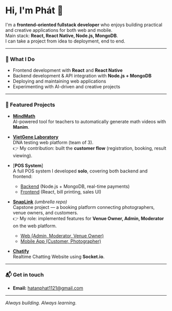 # Hi, I'm Phát 👋

I'm a **frontend-oriented fullstack developer** who enjoys building practical and creative applications for both web and mobile.  
Main stack: **React, React Native, Node.js, MongoDB**.  
I can take a project from idea to deployment, end to end.

---

### 🚀 What I Do
- Frontend development with **React** and **React Native**  
- Backend development & API integration with **Node.js + MongoDB**  
- Deploying and maintaining web applications  
- Experimenting with AI-driven and creative projects  

---

### 🌟 Featured Projects

- [**MindMath**](https://github.com/htp2003/mindmath-fe)  
  AI-powered tool for teachers to automatically generate math videos with **Manim**.  

- [**VietGene Laboratory**](https://github.com/htp2003/vietgene-laboratory)  
  DNA testing web platform (team of 3).  
  👉 My contribution: built the **customer flow** (registration, booking, result viewing).  

- [**POS System**]  
  A full POS system I developed **solo**, covering both backend and frontend:  
  - [Backend](https://github.com/htp2003/pos-backend) (Node.js + MongoDB, real-time payments)  
  - [Frontend](https://github.com/htp2003/pos-fe) (React, bill printing, sales UI)  

- [**SnapLink**](https://github.com/htp2003/snaplink) *(umbrella repo)*  
  Capstone project — a booking platform connecting photographers, venue owners, and customers.  
  👉 My role: implemented features for **Venue Owner, Admin, Moderator** on the web platform.  
  - [Web (Admin, Moderator, Venue Owner)](https://github.com/htp2003/snaplink-web)  
  - [Mobile App (Customer, Photographer)](https://github.com/htp2003/snaplink-app)
     
- [**Chatify**](https://github.com/htp2003/chatify)  
  Realtime Chatting Website using **Socket.io**.  
---

### 📬 Get in touch
- **Email:** hatanphat1121@gmail.com  

---

*Always building. Always learning.*
